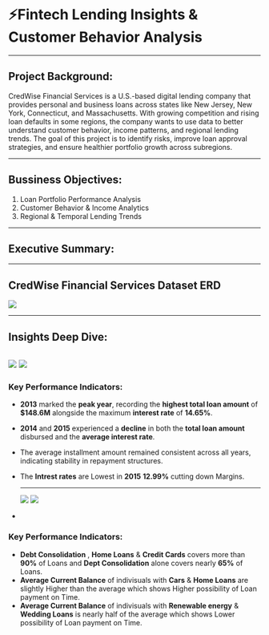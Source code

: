 # ⚡Fintech Lending Insights & Customer Behavior Analysis

---

## Project Background:
CredWise Financial Services is a U.S.-based digital lending company that provides personal and business loans across states like New Jersey, New York, Connecticut, and Massachusetts. With growing competition and rising loan defaults in some regions, the company wants to use data to better understand customer behavior, income patterns, and regional lending trends. The goal of this project is to identify risks, improve loan approval strategies, and ensure healthier portfolio growth across subregions.

---

## Bussiness Objectives:
1. Loan Portfolio Performance Analysis
2. Customer Behavior & Income Analytics
3. Regional & Temporal Lending Trends

---

## Executive Summary:

---

## CredWise Financial Services Dataset ERD
![](https://github.com/Pranshul-cloud/Fintech-Lending-Insights-Customer-Behavior-Analysis/blob/main/Img/ERD.png)

---

## Insights Deep Dive:

![](https://github.com/Pranshul-cloud/Fintech-Lending-Insights-Customer-Behavior-Analysis/blob/main/Img/loan_portfolio_performance.pivot)
![](https://github.com/Pranshul-cloud/Fintech-Lending-Insights-Customer-Behavior-Analysis/blob/main/Img/loan_portfolio_performance.visual)
-
### Key Performance Indicators:
* **2013** marked the **peak year**, recording the **highest total loan amount** of **$148.6M** alongside the maximum **interest rate** of **14.65%**.
* **2014** and **2015** experienced a **decline** in both the **total loan amount** disbursed and the **average interest rate**.
* The average installment amount remained consistent across all years, indicating stability in repayment structures.
* The **Intrest rates** are Lowest in **2015** **12.99%** cutting down Margins.

  ---

  ![](https://github.com/Pranshul-cloud/Fintech-Lending-Insights-Customer-Behavior-Analysis/blob/main/Img/Customer_behaviour_income_analytics.pivot)
![](https://github.com/Pranshul-cloud/Fintech-Lending-Insights-Customer-Behavior-Analysis/blob/main/Img/customer_behaviour_income_analytics.visual)
-
### Key Performance Indicators:
* **Debt Consolidation** , **Home Loans** & **Credit Cards** covers more than **90%** of Loans and **Dept Consolidation** alone covers nearly **65%** of Loans.
* **Average Current Balance** of indivisuals with  **Cars** & **Home Loans** are slightly Higher than the average which shows Higher possibility of Loan payment on Time.
* **Average Current Balance** of indivisuals with **Renewable energy** & **Wedding Loans** is nearly half of the average which shows Lower possibility of Loan payment on Time.
 
